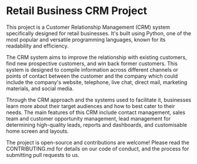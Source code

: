 # Retail Business CRM Project

This project is a Customer Relationship Management (CRM) system specifically designed for retail businesses. It's built using Python, one of the most popular and versatile programming languages, known for its readability and efficiency.

The CRM system aims to improve the relationship with existing customers, find new prospective customers, and win back former customers. This system is designed to compile information across different channels or points of contact between the customer and the company which could include the company's website, telephone, live chat, direct mail, marketing materials, and social media.

Through the CRM approach and the systems used to facilitate it, businesses learn more about their target audiences and how to best cater to their needs. The main features of this CRM include contact management, sales team and customer opportunity management, lead management for determining high-quality leads, reports and dashboards, and customisable home screen and layouts.

The project is open-source and contributions are welcome! Please read the CONTRIBUTING.md for details on our code of conduct, and the process for submitting pull requests to us.
